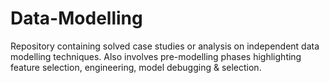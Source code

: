 # Data-Modelling
Repository containing solved case studies or analysis on independent data modelling techniques. Also involves pre-modelling phases highlighting feature selection, engineering, model debugging & selection.

